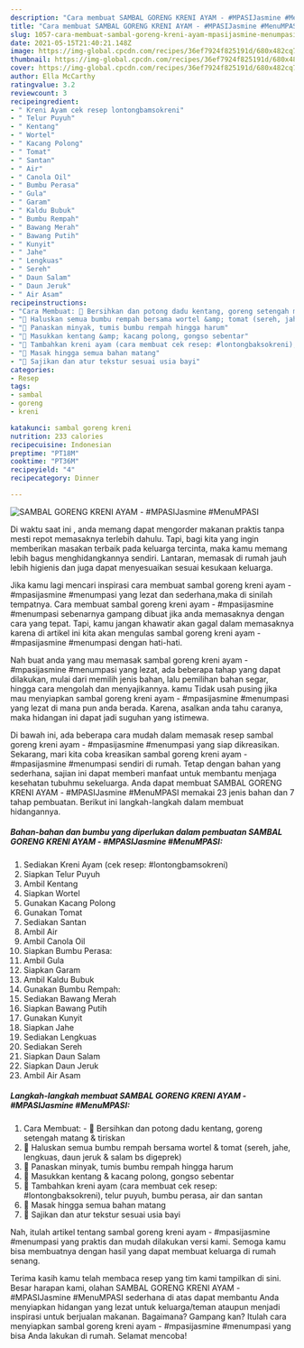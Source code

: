 ```yaml
---
description: "Cara membuat SAMBAL GORENG KRENI AYAM - #MPASIJasmine #MenuMPASI yang lezat dan Mudah Dibuat"
title: "Cara membuat SAMBAL GORENG KRENI AYAM - #MPASIJasmine #MenuMPASI yang lezat dan Mudah Dibuat"
slug: 1057-cara-membuat-sambal-goreng-kreni-ayam-mpasijasmine-menumpasi-yang-lezat-dan-mudah-dibuat
date: 2021-05-15T21:40:21.148Z
image: https://img-global.cpcdn.com/recipes/36ef7924f825191d/680x482cq70/sambal-goreng-kreni-ayam-mpasijasmine-menumpasi-foto-resep-utama.jpg
thumbnail: https://img-global.cpcdn.com/recipes/36ef7924f825191d/680x482cq70/sambal-goreng-kreni-ayam-mpasijasmine-menumpasi-foto-resep-utama.jpg
cover: https://img-global.cpcdn.com/recipes/36ef7924f825191d/680x482cq70/sambal-goreng-kreni-ayam-mpasijasmine-menumpasi-foto-resep-utama.jpg
author: Ella McCarthy
ratingvalue: 3.2
reviewcount: 3
recipeingredient:
- " Kreni Ayam cek resep lontongbamsokreni"
- " Telur Puyuh"
- " Kentang"
- " Wortel"
- " Kacang Polong"
- " Tomat"
- " Santan"
- " Air"
- " Canola Oil"
- " Bumbu Perasa"
- " Gula"
- " Garam"
- " Kaldu Bubuk"
- " Bumbu Rempah"
- " Bawang Merah"
- " Bawang Putih"
- " Kunyit"
- " Jahe"
- " Lengkuas"
- " Sereh"
- " Daun Salam"
- " Daun Jeruk"
- " Air Asam"
recipeinstructions:
- "Cara Membuat: 🍳 Bersihkan dan potong dadu kentang, goreng setengah matang &amp; tiriskan"
- "🍳 Haluskan semua bumbu rempah bersama wortel &amp; tomat (sereh, jahe, lengkuas, daun jeruk &amp; salam bs digeprek)"
- "🍳 Panaskan minyak, tumis bumbu rempah hingga harum"
- "🍳 Masukkan kentang &amp; kacang polong, gongso sebentar"
- "🍳 Tambahkan kreni ayam (cara membuat cek resep: #lontongbaksokreni), telur puyuh, bumbu perasa, air dan santan"
- "🍳 Masak hingga semua bahan matang"
- "🍳 Sajikan dan atur tekstur sesuai usia bayi"
categories:
- Resep
tags:
- sambal
- goreng
- kreni

katakunci: sambal goreng kreni 
nutrition: 233 calories
recipecuisine: Indonesian
preptime: "PT18M"
cooktime: "PT36M"
recipeyield: "4"
recipecategory: Dinner

---
```



![SAMBAL GORENG KRENI AYAM - #MPASIJasmine #MenuMPASI](https://img-global.cpcdn.com/recipes/36ef7924f825191d/680x482cq70/sambal-goreng-kreni-ayam-mpasijasmine-menumpasi-foto-resep-utama.jpg)

Di waktu  saat ini , anda memang dapat mengorder makanan praktis tanpa mesti repot memasaknya terlebih dahulu. Tapi, bagi kita yang ingin memberikan masakan terbaik pada keluarga tercinta, maka kamu memang lebih bagus menghidangkannya sendiri. Lantaran, memasak di rumah jauh lebih higienis dan juga dapat menyesuaikan sesuai kesukaan keluarga.

Jika kamu lagi mencari inspirasi cara membuat sambal goreng kreni ayam - #mpasijasmine #menumpasi yang lezat dan sederhana,maka di sinilah tempatnya. Cara membuat sambal goreng kreni ayam - #mpasijasmine #menumpasi  sebenarnya gampang dibuat jika anda memasaknya dengan cara yang tepat. Tapi, kamu jangan khawatir akan gagal dalam memasaknya 
karena di artikel ini kita akan mengulas sambal goreng kreni ayam - #mpasijasmine #menumpasi dengan hati-hati.  



Nah buat anda yang mau memasak sambal goreng kreni ayam - #mpasijasmine #menumpasi yang lezat, ada beberapa tahap yang dapat dilakukan, mulai dari memilih jenis bahan, lalu pemilihan bahan segar, hingga cara mengolah dan menyajikannya. kamu Tidak usah pusing jika mau menyiapkan sambal goreng kreni ayam - #mpasijasmine #menumpasi yang lezat di mana pun anda berada. Karena, asalkan anda  tahu caranya, maka hidangan ini dapat jadi suguhan yang istimewa.

Di bawah ini, ada beberapa cara mudah dalam memasak resep sambal goreng kreni ayam - #mpasijasmine #menumpasi yang siap dikreasikan. Sekarang, mari kita coba kreasikan sambal goreng kreni ayam - #mpasijasmine #menumpasi sendiri di rumah. Tetap dengan bahan yang sederhana, sajian ini dapat memberi manfaat untuk membantu menjaga kesehatan tubuhmu sekeluarga. Anda dapat membuat SAMBAL GORENG KRENI AYAM - #MPASIJasmine #MenuMPASI memakai 23 jenis bahan dan 7 tahap pembuatan. Berikut ini langkah-langkah dalam membuat hidangannya.

<!--inarticleads1-->

##### Bahan-bahan dan bumbu yang diperlukan dalam pembuatan SAMBAL GORENG KRENI AYAM - #MPASIJasmine #MenuMPASI:

1. Sediakan  Kreni Ayam (cek resep: #lontongbamsokreni)
1. Siapkan  Telur Puyuh
1. Ambil  Kentang
1. Siapkan  Wortel
1. Gunakan  Kacang Polong
1. Gunakan  Tomat
1. Sediakan  Santan
1. Ambil  Air
1. Ambil  Canola Oil
1. Siapkan  Bumbu Perasa:
1. Ambil  Gula
1. Siapkan  Garam
1. Ambil  Kaldu Bubuk
1. Gunakan  Bumbu Rempah:
1. Sediakan  Bawang Merah
1. Siapkan  Bawang Putih
1. Gunakan  Kunyit
1. Siapkan  Jahe
1. Sediakan  Lengkuas
1. Sediakan  Sereh
1. Siapkan  Daun Salam
1. Siapkan  Daun Jeruk
1. Ambil  Air Asam




<!--inarticleads2-->

##### Langkah-langkah membuat SAMBAL GORENG KRENI AYAM - #MPASIJasmine #MenuMPASI:

1. Cara Membuat: - 🍳 Bersihkan dan potong dadu kentang, goreng setengah matang &amp; tiriskan
1. 🍳 Haluskan semua bumbu rempah bersama wortel &amp; tomat (sereh, jahe, lengkuas, daun jeruk &amp; salam bs digeprek)
1. 🍳 Panaskan minyak, tumis bumbu rempah hingga harum
1. 🍳 Masukkan kentang &amp; kacang polong, gongso sebentar
1. 🍳 Tambahkan kreni ayam (cara membuat cek resep: #lontongbaksokreni), telur puyuh, bumbu perasa, air dan santan
1. 🍳 Masak hingga semua bahan matang
1. 🍳 Sajikan dan atur tekstur sesuai usia bayi




Nah, itulah artikel tentang  sambal goreng kreni ayam - #mpasijasmine #menumpasi  yang praktis dan mudah dilakukan versi kami. Semoga kamu bisa membuatnya dengan hasil yang dapat membuat keluarga di rumah senang. 

Terima kasih kamu telah membaca resep yang tim kami tampilkan di sini. Besar harapan kami, olahan  SAMBAL GORENG KRENI AYAM - #MPASIJasmine #MenuMPASI sederhana di atas dapat membantu Anda menyiapkan hidangan yang lezat untuk keluarga/teman ataupun menjadi inspirasi untuk berjualan makanan. Bagaimana? Gampang kan? Itulah cara menyiapkan sambal goreng kreni ayam - #mpasijasmine #menumpasi yang bisa Anda lakukan di rumah. Selamat mencoba!

